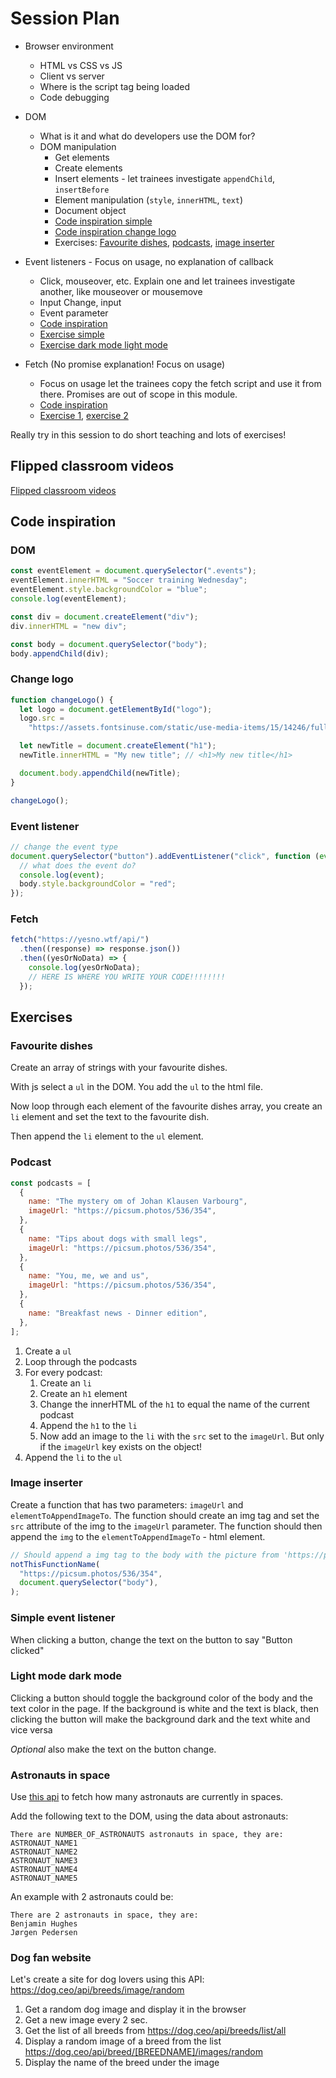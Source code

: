 # Session Plan

- Browser environment
  - HTML vs CSS vs JS
  - Client vs server
  - Where is the script tag being loaded
  - Code debugging

- DOM
  - What is it and what do developers use the DOM for?
  - DOM manipulation
    - Get elements
    - Create elements
    - Insert elements - let trainees investigate `appendChild`, `insertBefore`
    - Element manipulation (`style`, `innerHTML`, `text`)
    - Document object
    - [Code inspiration simple](#dom)
    - [Code inspiration change logo](#change-logo)
    - Exercises: [Favourite dishes](#favourite-dishes), [podcasts](#podcast), [image inserter](#image-inserter)

- Event listeners - Focus on usage, no explanation of callback
  - Click, mouseover, etc. Explain one and let trainees investigate another, like mouseover or mousemove
  - Input Change, input
  - Event parameter
  - [Code inspiration](#event-listener)
  - [Exercise simple](#simple-event-listener)
  - [Exercise dark mode light mode](#light-mode-dark-mode)

- Fetch (No promise explanation! Focus on usage)
  - Focus on usage let the trainees copy the fetch script and use it from there. Promises are out of scope in this module.
  - [Code inspiration](#fetch)
  - [Exercise 1](#astronauts-in-space), [exercise 2](#dog-fan-website)

Really try in this session to do short teaching and lots of exercises!

## Flipped classroom videos

[Flipped classroom videos](./preparation.md#flipped-classroom-videos)

## Code inspiration

### DOM

```js
const eventElement = document.querySelector(".events");
eventElement.innerHTML = "Soccer training Wednesday";
eventElement.style.backgroundColor = "blue";
console.log(eventElement);

const div = document.createElement("div");
div.innerHTML = "new div";

const body = document.querySelector("body");
body.appendChild(div);
```

### Change logo

```js
function changeLogo() {
  let logo = document.getElementById("logo");
  logo.src =
    "https://assets.fontsinuse.com/static/use-media-items/15/14246/full-2048x768/56fc6e1d/Yahoo_Logo.png?resolution=0";

  let newTitle = document.createElement("h1");
  newTitle.innerHTML = "My new title"; // <h1>My new title</h1>

  document.body.appendChild(newTitle);
}

changeLogo();
```

### Event listener

```js
// change the event type
document.querySelector("button").addEventListener("click", function (event) {
  // what does the event do?
  console.log(event);
  body.style.backgroundColor = "red";
});
```

### Fetch

```js
fetch("https://yesno.wtf/api/")
  .then((response) => response.json())
  .then((yesOrNoData) => {
    console.log(yesOrNoData);
    // HERE IS WHERE YOU WRITE YOUR CODE!!!!!!!!
  });
```

## Exercises

### Favourite dishes

Create an array of strings with your favourite dishes.

With js select a `ul` in the DOM. You add the `ul` to the html file.

Now loop through each element of the favourite dishes array, you create an `li` element and set the text to the favourite dish.

Then append the `li` element to the `ul` element.

### Podcast

```js
const podcasts = [
  {
    name: "The mystery om of Johan Klausen Varbourg",
    imageUrl: "https://picsum.photos/536/354",
  },
  {
    name: "Tips about dogs with small legs",
    imageUrl: "https://picsum.photos/536/354",
  },
  {
    name: "You, me, we and us",
    imageUrl: "https://picsum.photos/536/354",
  },
  {
    name: "Breakfast news - Dinner edition",
  },
];
```

1. Create a `ul`
2. Loop through the podcasts
3. For every podcast:
   1. Create an `li`
   2. Create an `h1` element
   3. Change the innerHTML of the `h1` to equal the name of the current podcast
   4. Append the `h1` to the `li`
   5. Now add an image to the `li` with the `src` set to the `imageUrl`. But only if the `imageUrl` key exists on the object!
4. Append the `li` to the `ul`

### Image inserter

Create a function that has two parameters: `imageUrl` and `elementToAppendImageTo`. The function should create an img tag and set the `src` attribute of the img to the `imageUrl` parameter. The function should then append the `img` to the `elementToAppendImageTo` - html element.

```js
// Should append a img tag to the body with the picture from 'https://picsum.photos/536/354'
notThisFunctionName(
  "https://picsum.photos/536/354",
  document.querySelector("body"),
);
```

### Simple event listener

When clicking a button, change the text on the button to say "Button clicked"

### Light mode dark mode

Clicking a button should toggle the background color of the body and the text color in the page.
If the background is white and the text is black, then clicking the button will make the background dark and the text white and vice versa

_Optional_ also make the text on the button change.

### Astronauts in space

Use [this api](http://api.open-notify.org/astros.json) <!-- no-https--> to fetch how many astronauts are currently in spaces.

Add the following text to the DOM, using the data about astronauts:

```text
There are NUMBER_OF_ASTRONAUTS astronauts in space, they are:
ASTRONAUT_NAME1
ASTRONAUT_NAME2
ASTRONAUT_NAME3
ASTRONAUT_NAME4
ASTRONAUT_NAME5
```

An example with 2 astronauts could be:

```text
There are 2 astronauts in space, they are:
Benjamin Hughes
Jørgen Pedersen
```

### Dog fan website

Let's create a site for dog lovers using this API: <https://dog.ceo/api/breeds/image/random>

1. Get a random dog image and display it in the browser
2. Get a new image every 2 sec.
3. Get the list of all breeds from <https://dog.ceo/api/breeds/list/all>
4. Display a random image of a breed from the list <https://dog.ceo/api/breed/[BREEDNAME]/images/random>
5. Display the name of the breed under the image
